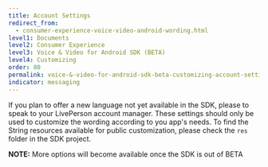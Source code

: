 ```yaml
---
title: Account Settings
redirect_from:
  - consumer-experience-voice-video-android-wording.html
level1: Documents
level2: Consumer Experience
level3: Voice & Video for Android SDK (BETA)
level4: Customizing
order: 80
permalink: voice-&-video-for-android-sdk-beta-customizing-account-settings.html
indicator: messaging
---
```

If you plan to offer a new language not yet available in the SDK, please to speak to your LivePerson account manager. These settings should only be used to customize the wording according to you app's needs. To find the String resources available for public customization, please check the `res` folder in the SDK project.

**NOTE:** More options will become available once the SDK is out of BETA
